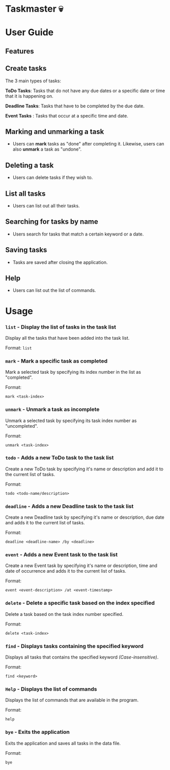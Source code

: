 # Taskmaster :skull:

# User Guide

## Features 

## Create tasks
The 3 main types of tasks:

**ToDo Tasks**: Tasks that do not have any due dates or a specific date or time that it is happening on. 

**Deadline Tasks**: Tasks that have to be completed by the due date.

**Event Tasks** : Tasks that occur at a specific time and date.


## Marking and unmarking a task
- Users can **mark** tasks as "done" after completing it. Likewise, users can also **unmark** a task as "undone".

## Deleting a task
- Users can delete tasks if they wish to.

## List all tasks
- Users can list out all their tasks.

## Searching for tasks by name
- Users search for tasks that match a certain keyword or a date.

## Saving tasks
- Tasks are saved after closing the application.

## Help
- Users can list out the list of commands.


# Usage
### `list` - Display the list of tasks in the task list
Display all the tasks that have been added into the task list.

Format:
`list`

### `mark` - Mark a specific task as completed

Mark a selected task by specifying its index number in the list as "completed".

Format:

`mark <task-index>`

### `unmark` - Unmark a task as incomplete

Unmark a selected task by specifying its task index number as "uncompleted".

Format:

`unmark <task-index>`

### `todo` - Adds a new **ToDo** task to the task list

Create a new ToDo task by specifying it's name or description and add it to the current list of tasks.

Format:

`todo <todo-name/description>`

### `deadline` - Adds a new **Deadline** task to the task list

Create a new Deadline task by specifying it's name or description, due date and adds it to the current list of tasks.

Format:

`deadline <deadline-name> /by <deadline>`

### `event` - Adds a new **Event** task to the task list

Create a new Event task by specifying it's name or description, time and date of occurrence and adds it to the current list of tasks.

Format:

`event <event-description> /at <event-timestamp>`


### `delete` - Delete a specific task based on the index specified

Delete a task based on the task index number specified.

Format:

`delete <task-index>`

### `find` - Displays tasks containing the specified keyword

Displays all tasks that contains the specified keyword *(Case-insensitive)*.

Format:

`find <keyword>`

### `Help` - Displays the list of commands

Displays the list of commands that are available in the program.

Format:

`help`


### `bye` - Exits the application

Exits the application and saves all tasks in the data file.

Format:

`bye`


